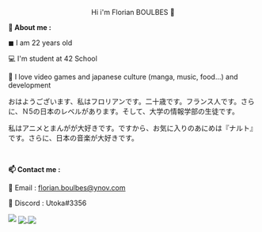 <p align = "center">Hi i'm Florian BOULBES 👋</p>

<b>📌 About me :</b>

◼ I am 22 years old

💻 I'm student at 42 School

💖 I love video games and japanese culture (manga, music, food...) and development
</br>

おはようございます、私はフロリアンです。二十歳です。フランス人です。さらに、Ｎ5の日本のレベルがあります。そして、大学の情報学部の生徒です。

私はアニメとまんがが大好きです。ですから、お気に入りのあにめは『ナルト』です。さらに、日本の音楽が大好きです。

</br>

<b>📫 Contact me :</b>

📧 Email : florian.boulbes@ynov.com

💬 Discord : Utoka#3356


<img src="https://media1.giphy.com/media/xUNd9YbZxUobLqOKhW/giphy.gif?cid=ecf05e475dbxd6flmbgpelv8pxxpt3q9e2k1ntk10sv6tiw2&rid=giphy.gif&ct=g">

<a href="https://github.com/anuraghazra/github-readme-stats">
  <img align="center" src="https://github-readme-stats.vercel.app/api?username=UtokaSan&theme=omni" />
</a>

<a href="https://github.com/anuraghazra/github-readme-stats">
  <img align="center" src="https://github-readme-stats.vercel.app/api/top-langs/?username=UtokaSan&langs_count=8&theme=omni" />
</a>
